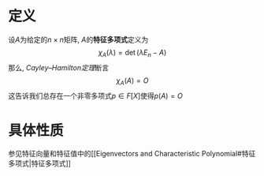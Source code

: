 # 定义
设$A$为给定的$n \times n$矩阵, $A$的**特征多项式**定义为
$$
\chi_A(\lambda) = \det(\lambda E_n-A)
$$
那么, *Cayley–Hamilton定理*断言
$$
\chi_A(A) = O
$$
这告诉我们总存在一个非零多项式$p \in F[X]$使得$p(A) = O$
# 具体性质
参见特征向量和特征值中的[[Eigenvectors and Characteristic Polynomial#特征多项式|特征多项式]]
